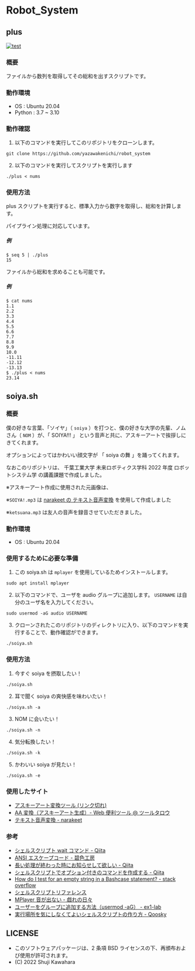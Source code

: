 # Robot_System
## plus
[![test](https://github.com/YazawaKenichi/Robot_System/actions/workflows/test.yaml/badge.svg)](https://github.com/YazawaKenichi/Robot_System/actions/workflows/test.yaml)

### 概要
ファイルから数列を取得してその総和を出すスクリプトです。

### 動作環境
- OS : Ubuntu 20.04
- Python : 3.7 ~ 3.10

### 動作確認

1. 以下のコマンドを実行してこのリポジトリをクローンします。
  ```
  git clone https://github.com/yazawakenichi/robot_system
  ```

2. 以下のコマンドを実行してスクリプトを実行します
  ```
  ./plus < nums
  ```

### 使用方法

plus スクリプトを実行すると、標準入力から数字を取得し、総和を計算します。

<!--
#### 例
```
$ ./plus
```
-->

パイプライン処理に対応しています。
##### 例
```
$ seq 5 | ./plus
15
```

ファイルから総和を求めることも可能です。

##### 例
```
$ cat nums
1.1
2.2
3.3
4.4
5.5
6.6
7.7
8.8
9.9
10.0
-11.11
-12.12
-13.13
$ ./plus < nums
23.14
```

## soiya.sh
### 概要
僕の好きな言葉、「ソイヤ」（ `soiya` ）を打つと、僕の好きな大学の先輩、ノムさん（ `NOM` ）が、「 SOIYA!!! 」 という音声と共に、アスキーアートで挨拶しにきてくれます。

オプションによってはかわいい顔文字が 「 soiya の舞 」を踊ってくれます。

なおこのリポジトリは、 千葉工業大学 未来ロボティクス学科 2022 年度 ロボットシステム学 の講義課題で作成しました。



※アスキーアート作成に使用された元画像は、<!-- 作成者の先輩から許可を得て使用しています -->

※`SOIYA!.mp3` は [narakeet の テキスト音声変換](https://www.narakeet.com/languages/japanese-text-to-speech-jp/#trynow) を使用して作成しました

※`ketsuana.mp3` は友人の音声を録音させていただきました。

### 動作環境
- OS : Ubuntu 20.04

### 使用するために必要な準備
1. この soiya.sh は `mplayer` を使用しているためインストールします。
  ```
  sudo apt install mplayer
  ```
2. 以下のコマンドで、ユーザを audio グループに追加します。
  `USERNAME` は自分のユーザ名を入力してください。
  ```
  sudo usermod -aG audio USERNAME
  ```
3. クローンされたこのリポジトリのディレクトリに入り、以下のコマンドを実行することで、動作確認ができます。
  ```
  ./soiya.sh
  ```

### 使用方法
1. 今すぐ soiya を摂取したい！
  ```
  ./soiya.sh
  ```

2. 耳で聞く soiya の爽快感を味わいたい！
  ```
  ./soiya.sh -a
  ```

3. NOM に会いたい！
  ```
  ./soiya.sh -n
  ```

4. 気分転換したい！
  ```
  ./soiya.sh -k
  ```

5. かわいい soiya が見たい！
  ```
  ./soiya.sh -e
  ```

### 使用したサイト
- [アスキーアート変換ツール (リンク切れ)](https://ktpcschool.com/imageToAscii/A)
- [AA 変換（アスキーアート生成）- Web 便利ツール @ ツールタロウ](https://tool-taro.com/image_to_ascii/)
- [テキスト音声変換 - narakeet](https://www.narakeet.com/languages/japanese-text-to-speech-jp/#trynow)

### 参考
- [シェルスクリプト wait コマンド - Qiita](https://qiita.com/blueskyarea/items/f07466393ccb5efb3dc5	)
- [ANSI エスケープコード - 碧色工房](https://www.mm2d.net/main/prog/c/console-02.html)
- [長い処理が終わった時にお知らせして欲しい - Qiita](https://qiita.com/wakaba130/items/3951e4a4cc35f268f452)
- [シェルスクリプトでオプション付きのコマンドを作成する - Qiita](https://qiita.com/Esfahan/items/e88bb806c7ca1dc8b758)
- [How do I test for an empty string in a Bashcase statement? - stack overflow](https://stackoverflow.com/questions/17575392/how-do-i-test-for-an-empty-string-in-a-bash-case-statement/17575693)
- [シェルスクリプトリファレンス](https://shellscript.sunone.me/parameter.html#%E5%BC%95%E6%95%B0%E3%82%92%E4%BD%BF%E7%94%A8%E3%81%97%E3%81%9F%E3%82%B7%E3%82%A7%E3%83%AB%E3%82%B9%E3%82%AF%E3%83%AA%E3%83%97%E3%83%88)
- [MPlayer 音が出ない - 戯れの日々](https://awasirohs.blogspot.com/2010/12/mplayer.html)
- [ユーザーをグループに追加する方法（usermod -aG） - ex1-lab](https://ex1.m-yabe.com/archives/2867)
- [実行場所を気にしなくてよいシェルスクリプトの作り方 - Qoosky](https://www.qoosky.io/techs/927115250f)

## LICENSE

* このソフトウェアパッケージは、2 条項 BSD ライセンスの下、再頒布および使用が許可されます。
* (C) 2022 Shuji Kawahara


